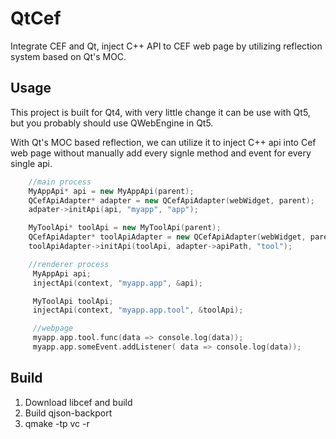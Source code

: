 # QtCef
Integrate CEF and Qt,  inject C++ API to CEF web page by utilizing reflection system based on Qt's MOC.

## Usage
This project is built for Qt4, with very little change it can be use with Qt5, but you probably should use QWebEngine in Qt5.

With Qt's MOC based reflection, we can utilize it to inject C++ api into Cef web page without manually add every signle method and event for every single api.

```c++
    //main process
    MyAppApi* api = new MyAppApi(parent);
    QCefApiAdapter* adapter = new QCefApiAdapter(webWidget, parent);
    adpater->initApi(api, "myapp", "app");

    MyToolApi* toolApi = new MyToolApi(parent);
    QCefApiAdapter* toolApiAdapter = new QCefApiAdapter(webWidget, parent);
    toolApiAdapter->initApi(toolApi, adapter->apiPath, "tool");

    //renderer process
     MyAppApi api;
     injectApi(context, "myapp.app", &api);

     MyToolApi toolApi;
     injectApi(context, "myapp.app.tool", &toolApi);

     //webpage
     myapp.app.tool.func(data => console.log(data));
     myapp.app.someEvent.addListener( data => console.log(data));
```

## Build
1. Download libcef and build
2. Build qjson-backport
3. qmake -tp vc -r
